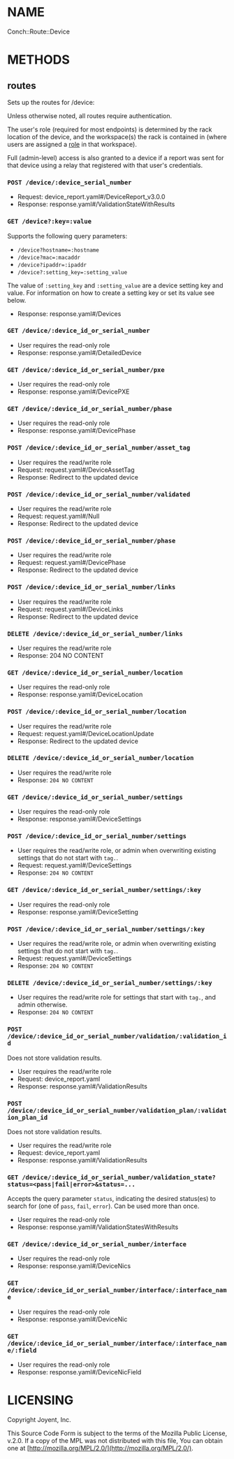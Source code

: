 # NAME

Conch::Route::Device

# METHODS

## routes

Sets up the routes for /device:

Unless otherwise noted, all routes require authentication.

The user's role (required for most endpoints) is determined by the rack location of the device,
and the workspace(s) the rack is contained in (where users are assigned a
[role](../modules/Conch::DB::Result::UserWorkspaceRole#role) in that workspace).

Full (admin-level) access is also granted to a device if a report was sent for that device
using a relay that registered with that user's credentials.

### `POST /device/:device_serial_number`

- Request: device\_report.yaml#/DeviceReport\_v3.0.0
- Response: response.yaml#/ValidationStateWithResults

### `GET /device?:key=:value`

Supports the following query parameters:

- `/device?hostname=:hostname`
- `/device?mac=:macaddr`
- `/device?ipaddr=:ipaddr`
- `/device?:setting_key=:setting_value`

The value of `:setting_key` and `:setting_value` are a device setting key and
value. For information on how to create a setting key or set its value see
below.

- Response: response.yaml#/Devices

### `GET /device/:device_id_or_serial_number`

- User requires the read-only role
- Response: response.yaml#/DetailedDevice

### `GET /device/:device_id_or_serial_number/pxe`

- User requires the read-only role
- Response: response.yaml#/DevicePXE

### `GET /device/:device_id_or_serial_number/phase`

- User requires the read-only role
- Response: response.yaml#/DevicePhase

### `POST /device/:device_id_or_serial_number/asset_tag`

- User requires the read/write role
- Request: request.yaml#/DeviceAssetTag
- Response: Redirect to the updated device

### `POST /device/:device_id_or_serial_number/validated`

- User requires the read/write role
- Request: request.yaml#/Null
- Response: Redirect to the updated device

### `POST /device/:device_id_or_serial_number/phase`

- User requires the read/write role
- Request: request.yaml#/DevicePhase
- Response: Redirect to the updated device

### `POST /device/:device_id_or_serial_number/links`

- User requires the read/write role
- Request: request.yaml#/DeviceLinks
- Response: Redirect to the updated device

### `DELETE /device/:device_id_or_serial_number/links`

- User requires the read/write role
- Response: 204 NO CONTENT

### `GET /device/:device_id_or_serial_number/location`

- User requires the read-only role
- Response: response.yaml#/DeviceLocation

### `POST /device/:device_id_or_serial_number/location`

- User requires the read/write role
- Request: request.yaml#/DeviceLocationUpdate
- Response: Redirect to the updated device

### `DELETE /device/:device_id_or_serial_number/location`

- User requires the read/write role
- Response: `204 NO CONTENT`

### `GET /device/:device_id_or_serial_number/settings`

- User requires the read-only role
- Response: response.yaml#/DeviceSettings

### `POST /device/:device_id_or_serial_number/settings`

- User requires the read/write role, or admin when overwriting existing
settings that do not start with `tag.`.
- Request: request.yaml#/DeviceSettings
- Response: `204 NO CONTENT`

### `GET /device/:device_id_or_serial_number/settings/:key`

- User requires the read-only role
- Response: response.yaml#/DeviceSetting

### `POST /device/:device_id_or_serial_number/settings/:key`

- User requires the read/write role, or admin when overwriting existing
settings that do not start with `tag.`.
- Request: request.yaml#/DeviceSettings
- Response: `204 NO CONTENT`

### `DELETE /device/:device_id_or_serial_number/settings/:key`

- User requires the read/write role for settings that start with `tag.`, and admin
otherwise.
- Response: `204 NO CONTENT`

### `POST /device/:device_id_or_serial_number/validation/:validation_id`

Does not store validation results.

- User requires the read/write role
- Request: device\_report.yaml
- Response: response.yaml#/ValidationResults

### `POST /device/:device_id_or_serial_number/validation_plan/:validation_plan_id`

Does not store validation results.

- User requires the read/write role
- Request: device\_report.yaml
- Response: response.yaml#/ValidationResults

### `GET /device/:device_id_or_serial_number/validation_state?status=<pass|fail|error>&status=...`

Accepts the query parameter `status`, indicating the desired status(es)
to search for (one of `pass`, `fail`, `error`). Can be used more than once.

- User requires the read-only role
- Response: response.yaml#/ValidationStatesWithResults

### `GET /device/:device_id_or_serial_number/interface`

- User requires the read-only role
- Response: response.yaml#/DeviceNics

### `GET /device/:device_id_or_serial_number/interface/:interface_name`

- User requires the read-only role
- Response: response.yaml#/DeviceNic

### `GET /device/:device_id_or_serial_number/interface/:interface_name/:field`

- User requires the read-only role
- Response: response.yaml#/DeviceNicField

# LICENSING

Copyright Joyent, Inc.

This Source Code Form is subject to the terms of the Mozilla Public License,
v.2.0. If a copy of the MPL was not distributed with this file, You can obtain
one at [http://mozilla.org/MPL/2.0/](http://mozilla.org/MPL/2.0/).
